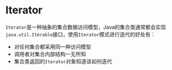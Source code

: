 # Iterator

`Iterator`是一种抽象的集合数据访问模型，Java的集合类通常都会实现`java.util.Iterable`接口，使用`Iterator`模式进行迭代的好处有：

- 对任何集合都采用同一种访问模型
- 调用者对集合内部结构一无所知
- 集合类返回的`Iterator`对象知道该如何迭代